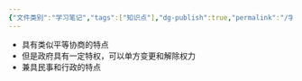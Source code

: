 ```yaml
---
{"文件类别":"学习笔记","tags":["知识点"],"dg-publish":true,"permalink":"/学习笔记/知识点cheese/行政协议/","dgPassFrontmatter":true}
---
```


- 具有类似平等协商的特点
- 但是政府具有一定特权，可以单方变更和解除权力
- 兼具民事和行政的特点